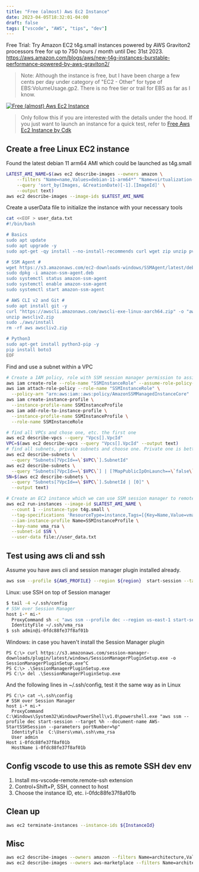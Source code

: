 ```yaml
---
title: "Free (almost) Aws Ec2 Instance"
date: 2023-04-05T18:32:01-04:00
draft: false
tags: ["vscode", "AWS", "tips", "dev"]
---
```


Free Trial: Try Amazon EC2 t4g.small instances powered by AWS Graviton2 processors free for up to 750 hours / month until Dec 31st 2023.
https://aws.amazon.com/blogs/aws/new-t4g-instances-burstable-performance-powered-by-aws-graviton2/

>Note: Although the instance is free, but I have been charge a few cents per day under category of "EC2 - Other" for type of EBS:VolumeUsage.gp2. There is no free tier or trail for EBS as far as I know.

[![Free (almost) Aws Ec2 Instance](http://img.youtube.com/vi/oh4MGPGwjZE/0.jpg)](https://www.youtube.com/watch?v=oh4MGPGwjZE "Launch free Ec2 instance with cli for vscode remote development")

> Only follow this if you are interested with the details under the hood. If you just want to launch an instance for a quick test, refer to [Free Aws Ec2 Instance by Cdk](../free-aws-ec2-instance-by-cdk)


## Create a free Linux EC2 instance

Found the latest debian 11 arm64 AMI which could be launched as t4g.small 

```bash
LATEST_AMI_NAME=$(aws ec2 describe-images --owners amazon \
    --filters "Name=name,Values=debian-11-arm64*" "Name=virtualization-type,Values=hvm" "Name=architecture,Values=arm64" \
    --query 'sort_by(Images, &CreationDate)[-1].[ImageId]' \
    --output text)
aws ec2 describe-images --image-ids $LATEST_AMI_NAME
```

Create a userData file to initialize the instance with your necessary tools

```bash
cat <<EOF > user_data.txt
#!/bin/bash

# Basics
sudo apt update
sudo apt upgrade -y
sudo apt-get -qy install --no-install-recommends curl wget zip unzip pv jqs

# SSM Agent #
wget https://s3.amazonaws.com/ec2-downloads-windows/SSMAgent/latest/debian_arm64/amazon-ssm-agent.deb
sudo dpkg -i amazon-ssm-agent.deb
sudo systemctl status amazon-ssm-agent
sudo systemctl enable amazon-ssm-agent
sudo systemctl start amazon-ssm-agent

# AWS CLI v2 and Git #
sudo apt install git -y
curl "https://awscli.amazonaws.com/awscli-exe-linux-aarch64.zip" -o "awscliv2.zip"
unzip awscliv2.zip
sudo ./aws/install
rm -rf aws awscliv2.zip

# Python3
sudo apt-get install python3-pip -y
pip install boto3
EOF
```

Find and use a subnet within a VPC

```bash
# Create a IAM policy, role with SSM session manager permission to assign to the new instance
aws iam create-role --role-name "SSMInstanceRole" --assume-role-policy-document '{"Version":"2012-10-17","Statement":[{"Effect":"Allow","Principal":{"Service":"ec2.amazonaws.com"},"Action":"sts:AssumeRole"}]}'
aws iam attach-role-policy --role-name "SSMInstanceRole" \
  --policy-arn "arn:aws:iam::aws:policy/AmazonSSMManagedInstanceCore"
aws iam create-instance-profile \
  --instance-profile-name SSMInstanceProfile
aws iam add-role-to-instance-profile \
  --instance-profile-name SSMInstanceProfile \
  --role-name SSMInstanceRole

# find all VPCs and chose one, etc. the first one
aws ec2 describe-vpcs --query "Vpcs[].VpcId"
VPC=$(aws ec2 describe-vpcs --query "Vpcs[].VpcId" --output text)
# find all subnets, private subnets and choose one. Private one is better, but not necessary.
aws ec2 describe-subnets \
  --query "Subnets[?VpcId==\`$VPC\`].SubnetId"
aws ec2 describe-subnets \
  --query "Subnets[?VpcId==\`$VPC\`] | [?MapPublicIpOnLaunch==\`false\`].SubnetId"
SN=$(aws ec2 describe-subnets \
  --query "Subnets[?VpcId==\`$VPC\`].SubnetId | [0]" \
  --output text)

# Create an EC2 instance which we can use SSM session manager to remote into it
aws ec2 run-instances --image-id $LATEST_AMI_NAME \
  --count 1 --instance-type t4g.small \
  --tag-specifications 'ResourceType=instance,Tags=[{Key=Name,Value=vma-test-2-delete}]' \
  --iam-instance-profile Name=SSMInstanceProfile \
  --key-name vma_rsa \
  --subnet-id $SN \
  --user-data file://user_data.txt
```
## Test using aws cli and ssh
Assume you have aws cli and session manager plugin installed already.
```bash
aws ssm --profile ${AWS_PROFILE} --region ${region}  start-session --target ${InstanceId}
```
Linux: use SSH on top of Session manager 
```bash
$ tail -4 ~/.ssh/config 
# SSH over Session Manager
host i-* mi-*
  ProxyCommand sh -c "aws ssm --profile dec --region us-east-1 start-session --target %h --document-name AWS-StartSSHSession --parameters 'portNumber=%p'"
  IdentityFile ~/.ssh/vma_rsa
$ ssh admin@i-0fdc88fe37f8af01b
```
Windows: in case you haven't install the Session Manager plugin
```
PS C:\> curl https://s3.amazonaws.com/session-manager-downloads/plugin/latest/windows/SessionManagerPluginSetup.exe -o SessionManagerPluginSetup.exe^C
PS C:\> .\SessionManagerPluginSetup.exe
PS C:\> del .\SessionManagerPluginSetup.exe
```
And the following lines in ~/.ssh/config, test it the same way as in Linux
```
PS C:\> cat ~\.ssh\config
# SSH over Session Manager
host i-* mi-*
  ProxyCommand C:\Windows\System32\WindowsPowerShell\v1.0\powershell.exe "aws ssm --profile dec start-session --target %h --document-name AWS-StartSSHSession --parameters portNumber=%p"
  IdentityFile  C:\Users\vma\.ssh\vma_rsa
  User admin
Host i-0fdc88fe37f8af01b
  HostName i-0fdc88fe37f8af01b
```
## Config vscode to use this as remote SSH dev env
1. Install ms-vscode-remote.remote-ssh extension
2. Control+Shift+P, SSH, connect to host
3. Choose the instance ID, etc. i-0fdc88fe37f8af01b

## Clean up
```bash
aws ec2 terminate-instances --instance-ids ${InstanceId}
```

## Misc

```bash
aws ec2 describe-images --owners amazon --filters Name=architecture,Values=arm64 --query 'length(Images[])'
aws ec2 describe-images --owners aws-marketplace --filters Name=architecture,Values=arm64 --query 'length(Images[])'
```

